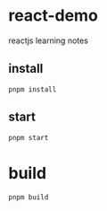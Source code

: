 # react-demo
reactjs learning notes

## install
`pnpm install`

## start
`pnpm start`

# build
`pnpm build`